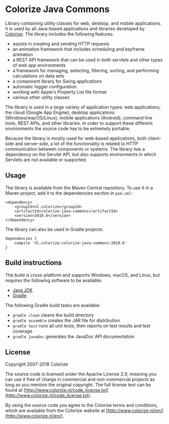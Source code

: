 Colorize Java Commons
=====================

Library containing utility classes for web, desktop, and mobile applications. It is used by all
Java-based applications and libraries developed by [Colorize](http://www.colorize.nl/en/). The 
library includes the following features:

- assists in creating and sending HTTP requests
- an animation framework that includes scheduling and keyframe animation
- a REST API framework that can be used in both servlets and other types of web app environments
- a framework for managing, selecting, filtering, sorting, and performing calculations on data sets
- a component library for Swing applications
- automatic logger configuration
- working with Apple's Property List file format
- various other utility classes

The library is used in a large variety of application types: web applications, the cloud (Google
App Engine), desktop applications (Windows/macOS/Linux), mobile applications (Android), command
line tools, REST APIs, and other libraries. In order to support these different environments the 
source code has to be extremely portable. 

Because the library is mostly used for web-based applications, both client-side and server-side,
a lot of the functionality is related to HTTP communication between components or systems. The
library has a dependency on the Servlet API, but also supports environments in which Servlets are
not available or supported.

Usage
-----

The library is available from the Maven Central repository. To use it in a Maven project, add it 
to the dependencies section in `pom.xml`:

    <dependency>
        <groupId>nl.colorize</groupId>
        <artifactId>colorize-java-commons</artifactId>
        <version>2018.6</version>
    </dependency>  
    
The library can also be used in Gradle projects:

    dependencies {
        compile 'nl.colorize:colorize-java-commons:2018.6'
    }

Build instructions
------------------

The build is cross-platform and supports Windows, macOS, and Linux, but requires the following 
software to be available:

  - [Java JDK](http://java.oracle.com)
  - [Gradle](http://gradle.org)

The following Gradle build tasks are available:

  - `gradle clean` cleans the build directory
  - `gradle assemble` creates the JAR file for distribution
  - `gradle test` runs all unit tests, then reports on test results and test coverage
  - `gradle javadoc` generates the JavaDoc API documentation

License
-------

Copyright 2007-2018 Colorize

The source code is licensed under the Apache License 2.0, meaning you can use it free of charge 
in commercial and non-commercial projects as long as you mention the original copyright.
The full license text can be found at 
[http://www.colorize.nl/code_license.txt](http://www.colorize.nl/code_license.txt).

By using the source code you agree to the Colorize terms and conditions, which are available 
from the Colorize website at [http://www.colorize.nl/en/](http://www.colorize.nl/en/).
